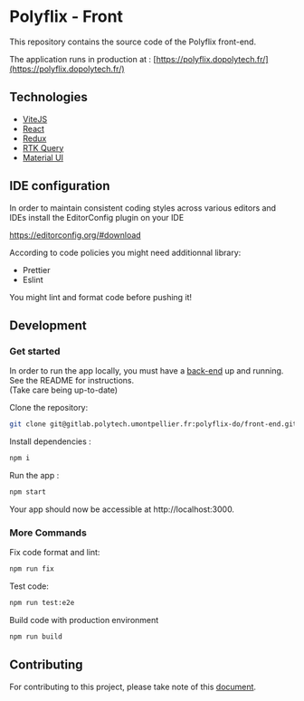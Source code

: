 # Polyflix - Front

This repository contains the source code of the Polyflix front-end.

The application runs in production at : [https://polyflix.dopolytech.fr/](https://polyflix.dopolytech.fr/)

## Technologies

- [ViteJS](https://vitejs.dev/)
- [React](https://reactjs.org/)
- [Redux](https://redux.js.org/)
- [RTK Query](https://redux-toolkit.js.org/tutorials/rtk-query)
- [Material UI](https://mui.com/)

## IDE configuration

In order to maintain consistent coding styles across various editors and IDEs install the EditorConfig plugin on your IDE

https://editorconfig.org/#download

According to code policies you might need additionnal library:

- Prettier
- Eslint

You might lint and format code before pushing it!

## Development

### Get started

In order to run the app locally, you must have a [back-end](https://gitlab.polytech.umontpellier.fr/polyflix-do/back-end) up and running. See the README for instructions.  
(Take care being up-to-date)

Clone the repository:

```bash
git clone git@gitlab.polytech.umontpellier.fr:polyflix-do/front-end.git
```

Install dependencies :

```bash
npm i
```

Run the app :

```bash
npm start
```

Your app should now be accessible at http://localhost:3000.

### More Commands

Fix code format and lint:

```bash
npm run fix
```

Test code:

```bash
npm run test:e2e
```

Build code with production environment

```bash
npm run build
```

## Contributing

For contributing to this project, please take note of this [document](CONTRIBUTING.md).
